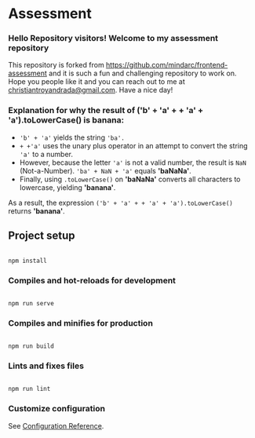 # Assessment

### Hello Repository visitors!  Welcome to my assessment repository
This repository is forked from https://github.com/mindarc/frontend-assessment and it is such a fun and challenging repository to work on.  Hope you people like it and you can reach out to me at christiantroyandrada@gmail.com.  Have a nice day!

### Explanation for why the result of ('b' + 'a' + + 'a' + 'a').toLowerCase() is banana:

- `'b' + 'a'` yields the string `'ba'.`
- `+ +'a'` uses the unary plus operator in an attempt to convert the string `'a'` to a number. 
- However, because the letter `'a'` is not a valid number, the result is `NaN` (Not-a-Number).
`'ba' + NaN + 'a'` equals **'baNaNa'**.
- Finally, using `.toLowerCase()` on **'baNaNa'** converts all characters to lowercase, yielding **'banana'**.

As a result, the expression `('b' + 'a' + + 'a' + 'a').toLowerCase()` returns **'banana'**.

  

## Project setup

```

npm install

```

  

### Compiles and hot-reloads for development

```

npm run serve

```

  

### Compiles and minifies for production

```

npm run build

```

  

### Lints and fixes files

```

npm run lint

```

  

### Customize configuration

See [Configuration Reference](https://cli.vuejs.org/config/).